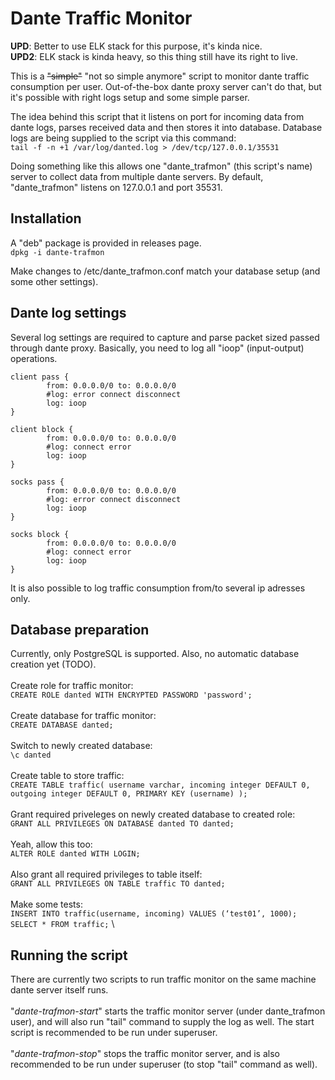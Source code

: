 # Dante Traffic Monitor

**UPD**: Better to use ELK stack for this purpose, it's kinda nice. \
**UPD2**: ELK stack is kinda heavy, so this thing still have its right to live.

This is a ~~"simple"~~ "not so simple anymore" script to monitor dante traffic consumption per user. Out-of-the-box dante proxy server can't do that, but it's possible with right logs setup and some simple parser.

The idea behind this script that it listens on port for incoming data from dante logs, parses received data and then stores it into database. Database logs are being supplied to the script via this command:\
`tail -f -n +1 /var/log/danted.log > /dev/tcp/127.0.0.1/35531`

Doing something like this allows one "dante_trafmon" (this script's name) server to collect data from multiple dante servers. By default, "dante_trafmon" listens on 127.0.0.1 and port 35531.

## Installation
A "deb" package is provided in releases page. \
`dpkg -i dante-trafmon`

Make changes to /etc/dante_trafmon.conf match your database setup (and some other settings).

## Dante log settings
Several log settings are required to capture and parse packet sized passed through dante proxy. Basically, you need to log all "ioop" (input-output) operations.

```
client pass {
        from: 0.0.0.0/0 to: 0.0.0.0/0
        #log: error connect disconnect
        log: ioop
}

client block {
        from: 0.0.0.0/0 to: 0.0.0.0/0
        #log: connect error
        log: ioop
}

socks pass {
        from: 0.0.0.0/0 to: 0.0.0.0/0
        #log: error connect disconnect
        log: ioop
}

socks block {
        from: 0.0.0.0/0 to: 0.0.0.0/0
        #log: connect error
        log: ioop
}
```

It is also possible to log traffic consumption from/to several ip adresses only.

## Database preparation
Currently, only PostgreSQL is supported. Also, no automatic database creation yet (TODO).\
 \
Create role for traffic monitor:\
`CREATE ROLE danted WITH ENCRYPTED PASSWORD 'password';`\
 \
Create database for traffic monitor:\
`CREATE DATABASE danted;`\
 \
Switch to newly created database:\
`\c danted`\
 \
Create table to store traffic:\
`CREATE TABLE traffic( username varchar, incoming integer DEFAULT 0, outgoing integer DEFAULT 0, PRIMARY KEY (username) );` \
 \
Grant required priveleges on newly created database to created role: \
`GRANT ALL PRIVILEGES ON DATABASE danted TO danted;` \
 \
Yeah, allow this too: \
`ALTER ROLE danted WITH LOGIN;` \
 \
Also grant all required privileges to table itself: \
`GRANT ALL PRIVILEGES ON TABLE traffic TO danted;` \
 \
Make some tests: \
`INSERT INTO traffic(username, incoming) VALUES (‘test01’, 1000);` \
`SELECT * FROM traffic;` \


## Running the script
There are currently two scripts to run traffic monitor on the same machine dante server itself runs.\
\
"*dante-trafmon-start*" starts the traffic monitor server (under dante_trafmon user), and will also run "tail" command to supply the log as well. The start script is recommended to be run under superuser.\
\
"*dante-trafmon-stop*" stops the traffic monitor server, and is also recommended to be run under superuser (to stop "tail" command as well).

